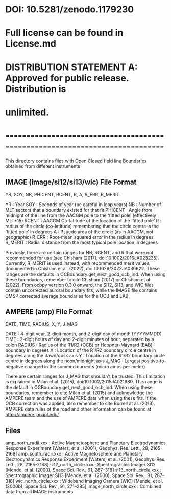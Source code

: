 # DOI: 10.5281/zenodo.1179230
# Full license can be found in License.md
#
# DISTRIBUTION STATEMENT A: Approved for public release. Distribution is
# unlimited.
# ----------------------------------------------------------------------------
This directory contains files with Open Closed field line Boundaries obtained
from different instruments

IMAGE (image/si12/si13/wic) File Format
---------------------------------------
YR, SOY, NB, PHICENT, RCENT, R, A, R_ERR, R_MERIT
 
YR      : Year
SOY     : Seconds of year (be careful in leap years)
NB      : Number of MLT sectors that a boundary existed for that fit
PHICENT : Angle from midnight of the line from the AACGM pole to the
          ‘fitted pole’  (effectively MLT*15)
RCENT   : AACGM Co-latitude of the location of the ‘fitted pole’
R       : radius of the circle (co-latitude) remembering that the circle centre
          is the ‘fitted pole’ in degrees
A       : Psuedo area of the circle (as in AACGM, not geographic)
R_ERR   : Root-mean squared error in the radius in degrees
R_MERIT : Radial distance from the most typical pole location in degrees
 
Previosly, there are certain ranges for NB, RCENT, and R that were not
recommended for use (see Chisham (2017), doi:10.1002/2016JA023235).  Currently,
R_MERIT is used instead, with recommended merit values documented in Chisham
et al. (2022), doi:10.1029/2022JA030622.  These ranges are the defaults in
OCBoundary.get_next_good_ocb_ind.  When using these boundaries, remember to cite
Chisham (2017) or Chisham et al. (2022). From ocbpy version 0.3.0 onward,
the SI12, SI13, and WIC files contain uncorrected auroral boundary fits, while
the IMAGE file contains DMSP corrected average boundaries for the OCB and EAB.

AMPERE (amp) File Format
------------------------
DATE, TIME, RADIUS, X, Y, J_MAG

DATE   : 4-digit year, 2-digit month, and 2-digit day of month (YYYYMMDD)
TIME   : 2-digit hours of day and 2-digit minutes of hour, separated by a colon
RADIUS : Radius of the R1/R2 (OCB) or Heppner-Maynard (EAB) boundary in degrees
X      : Location of the R1/R2 boundary circle centre in degrees along the
         dawn/dusk axis
Y      : Location of the R1/R2 boundary circle centre in degrees along the
         noon/midnight axis
J_MAG  : Largest positive-to-negative changed in the summed currents (micro amps
         per meter)

There are certain ranges for J_MAG that shouldn't be trusted.  This limitation
is explained in Milan et al. (2015), doi:10.1002/2015JA021680.  This range is
the default in OCBoundary.get_next_good_ocb_ind.  When using these boundaries,
remember to cite Milan et al. (2015) and acknowledge the AMPERE team and the use
of AMPERE data when using these fits.  If the OCB correction was applied, also
remember to cite Burrell at al. (2019).  AMPERE data rules of the road and
other information can be found at http://ampere.jhuapl.edu/

Files
-----
amp_north_radii.xxx    : Active Magnetosphere and Planetary Electrodynamics
                         Response Experiment
		         [Waters, et al. (2001), Geophys. Res. Lett., 28,
		          2165-2168]
amp_south_radii.xxx    : Active Magnetosphere and Planetary Electrodynamics
                         Response Experiment
		         [Waters, et al. (2001), Geophys. Res. Lett., 28,
		          2165-2168]
si12_north_circle.xxx  : Spectrographic Imager SI12
       		         [Mende, et al. (2000), Space Sci. Rev., 91, 287–318]
si13_north_circle.xxx  : Spectrographic Imager SI13
                         [Mende, et al. (2000), Space Sci. Rev., 91, 287–318]
wic_north_circle.xxx   : Wideband Imaging Camera (WIC)
                         [Mende, et al. (2000b), Space Sci. Rev., 91, 271–285]
image_north_circle.xxx : Combined data from all IMAGE instruments
